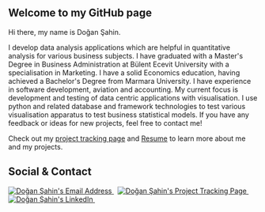 ## Welcome to my  GitHub page

<!--
**DoganSahin-git/DoganSahin-git** is a ✨ _special_ ✨ repository because its `README.md` (this file) appears on your GitHub profile.

Here are some ideas to get you started:

- 🔭 I’m currently working on ...
- 🌱 I’m currently learning ...
- 👯 I’m looking to collaborate on ...
- 🤔 I’m looking for help with ...
- 💬 Ask me about ...
- 📫 How to reach me: ...
- 😄 Pronouns: ...
- ⚡ Fun fact: ...
-->

Hi there, my name is Doğan Şahin.

I develop data analysis applications which are helpful in quantitative analysis for various business subjects. I have graduated with a Master's Degree in Business Administration at Bülent Ecevit University with a specialisation in Marketing. I have a solid Economics education, having achieved a Bachelor's Degree from Marmara University. I have experience in software development, aviation and accounting. My current focus is development and testing of data centric applications with visualisation. I use python and related database and framework technologies to test various visualisation apparatus to test business statistical models. If you have any feedback or ideas for new projects, feel free to contact me!

Check out my [project tracking page](https://dogansahin-git.github.io/project-tracking-page) and [Resume](https://dogansahin-git.github.io/project-tracking-page/doc/resume.pdf) to learn more about me and my projects.

## Social & Contact

<div align="left">
  <a href="mailto:dogansahinemail@gmail.com" target="_blank" rel="noreferrer"> <img alt="Doğan Şahin's Email Address" src="https://img.shields.io/badge/Email-D14836?style=for-the-badge&logo=gmail&logoColor=white" /> </a>
  &nbsp;
  <a href="https://dogansahin-git.github.io/project-tracking-page" target="_blank" rel="noreferrer"> <img alt="Doğan Şahin's Project Tracking Page" src="https://img.shields.io/badge/Portfolio-08203A?style=for-the-badge&logo=About.me&logoColor=white" /> </a>
  &nbsp;
  <a href="https://linkedin.com/in/dogan-sahin" target="_blank" rel="noreferrer"> <img alt="Doğan Şahin's LinkedIn" src="https://img.shields.io/badge/LinkedIn-0077B5?style=for-the-badge&logo=linkedin&logoColor=white" /> </a>
  &nbsp;
</div>
